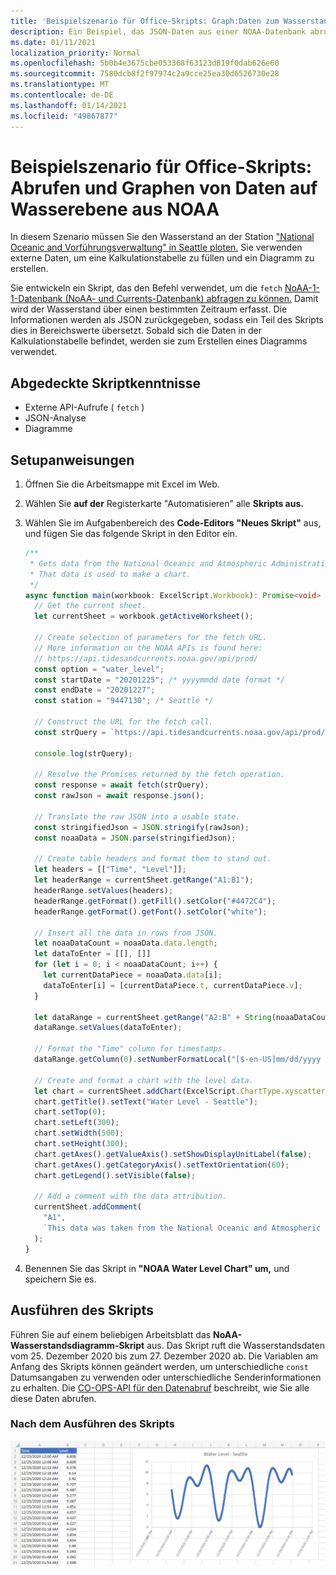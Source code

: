 ```yaml
---
title: 'Beispielszenario für Office-Skripts: Graph:Daten zum Wasserstand von NOAA'
description: Ein Beispiel, das JSON-Daten aus einer NOAA-Datenbank abruft und zum Erstellen eines Diagramms verwendet.
ms.date: 01/11/2021
localization_priority: Normal
ms.openlocfilehash: 5b0b4e3675cbe053368f63123d819f0dab626e60
ms.sourcegitcommit: 7580dcb8f2f97974c2a9cce25ea30d6526730e28
ms.translationtype: MT
ms.contentlocale: de-DE
ms.lasthandoff: 01/14/2021
ms.locfileid: "49867877"
---
```

# <a name="office-scripts-sample-scenario-fetch-and-graph-water-level-data-from-noaa"></a>Beispielszenario für Office-Skripts: Abrufen und Graphen von Daten auf Wasserebene aus NOAA

In diesem Szenario müssen Sie den Wasserstand an der Station ["National Oceanic and Vorführungsverwaltung" in Seattle ploten.](https://tidesandcurrents.noaa.gov/stationhome.html?id=9447130) Sie verwenden externe Daten, um eine Kalkulationstabelle zu füllen und ein Diagramm zu erstellen.

Sie entwickeln ein Skript, das den Befehl verwendet, um die `fetch` [NoAA-1-1-Datenbank (NoAA- und Currents-Datenbank) abfragen zu können.](https://tidesandcurrents.noaa.gov/) Damit wird der Wasserstand über einen bestimmten Zeitraum erfasst. Die Informationen werden als JSON zurückgegeben, sodass ein Teil des Skripts dies in Bereichswerte übersetzt. Sobald sich die Daten in der Kalkulationstabelle befindet, werden sie zum Erstellen eines Diagramms verwendet.

## <a name="scripting-skills-covered"></a>Abgedeckte Skriptkenntnisse

- Externe API-Aufrufe ( `fetch` )
- JSON-Analyse
- Diagramme

## <a name="setup-instructions"></a>Setupanweisungen

1. Öffnen Sie die Arbeitsmappe mit Excel im Web.

1. Wählen Sie **auf der** Registerkarte "Automatisieren" alle **Skripts aus.**

1. Wählen Sie im Aufgabenbereich des **Code-Editors** **"Neues Skript"** aus, und fügen Sie das folgende Skript in den Editor ein.

    ```typescript
    /**
     * Gets data from the National Oceanic and Atmospheric Administration's Tides and Currents database. 
     * That data is used to make a chart.
     */
    async function main(workbook: ExcelScript.Workbook): Promise<void> {
      // Get the current sheet.
      let currentSheet = workbook.getActiveWorksheet();
    
      // Create selection of parameters for the fetch URL.
      // More information on the NOAA APIs is found here: 
      // https://api.tidesandcurrents.noaa.gov/api/prod/
      const option = "water_level";
      const startDate = "20201225"; /* yyyymmdd date format */
      const endDate = "20201227";
      const station = "9447130"; /* Seattle */
    
      // Construct the URL for the fetch call.
      const strQuery = `https://api.tidesandcurrents.noaa.gov/api/prod/datagetter?product=${option}&begin_date=${startDate}&end_date=${endDate}&datum=MLLW&station=${station}&units=english&time_zone=gmt&application=NOS.COOPS.TAC.WL&format=json`;
    
      console.log(strQuery);
    
      // Resolve the Promises returned by the fetch operation.
      const response = await fetch(strQuery);
      const rawJson = await response.json();
    
      // Translate the raw JSON into a usable state.
      const stringifiedJson = JSON.stringify(rawJson);
      const noaaData = JSON.parse(stringifiedJson);
    
      // Create table headers and format them to stand out.
      let headers = [["Time", "Level"]];
      let headerRange = currentSheet.getRange("A1:B1");
      headerRange.setValues(headers);
      headerRange.getFormat().getFill().setColor("#4472C4");
      headerRange.getFormat().getFont().setColor("white");
    
      // Insert all the data in rows from JSON.
      let noaaDataCount = noaaData.data.length;
      let dataToEnter = [[], []]
      for (let i = 0; i < noaaDataCount; i++) {
        let currentDataPiece = noaaData.data[i];
        dataToEnter[i] = [currentDataPiece.t, currentDataPiece.v];
      }
    
      let dataRange = currentSheet.getRange("A2:B" + String(noaaDataCount + 1)); /* +1 to account for the title row */
      dataRange.setValues(dataToEnter);
      
      // Format the "Time" column for timestamps.
      dataRange.getColumn(0).setNumberFormatLocal("[$-en-US]mm/dd/yyyy hh:mm AM/PM;@");
    
      // Create and format a chart with the level data.
      let chart = currentSheet.addChart(ExcelScript.ChartType.xyscatterSmooth,dataRange);
      chart.getTitle().setText("Water Level - Seattle");
      chart.setTop(0);
      chart.setLeft(300);
      chart.setWidth(500);
      chart.setHeight(300);
      chart.getAxes().getValueAxis().setShowDisplayUnitLabel(false);
      chart.getAxes().getCategoryAxis().setTextOrientation(60);
      chart.getLegend().setVisible(false);

      // Add a comment with the data attribution.
      currentSheet.addComment(
        "A1", 
        `This data was taken from the National Oceanic and Atmospheric Administration's Tides and Currents database on ${new Date(Date.now())}.`
      );
    }
    ```

1. Benennen Sie das Skript in **"NOAA Water Level Chart" um,** und speichern Sie es.

## <a name="running-the-script"></a>Ausführen des Skripts

Führen Sie auf einem beliebigen Arbeitsblatt das **NoAA-Wasserstandsdiagramm-Skript** aus. Das Skript ruft die Wasserstandsdaten vom 25. Dezember 2020 bis zum 27. Dezember 2020 ab. Die Variablen am Anfang des Skripts können geändert werden, um unterschiedliche `const` Datumsangaben zu verwenden oder unterschiedliche Senderinformationen zu erhalten. Die [CO-OPS-API für den Datenabruf](https://api.tidesandcurrents.noaa.gov/api/prod/) beschreibt, wie Sie alle diese Daten abrufen.

### <a name="after-running-the-script"></a>Nach dem Ausführen des Skripts

![Das Arbeitsblatt nach dem Ausführen des Skripts zeigt einige Wasserstandsdaten und ein Diagramm an.](../../images/scenario-noaa-water-level-after.png)
